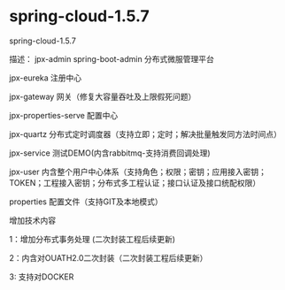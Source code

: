 # spring-cloud-1.5.7
spring-cloud-1.5.7

描述：
jpx-admin spring-boot-admin 分布式微服管理平台

jpx-eureka 注册中心

jpx-gateway 网关（修复大容量吞吐及上限假死问题）

jpx-properties-serve 配置中心

jpx-quartz 分布式定时调度器（支持立即；定时；解决批量触发同方法时间点）

jpx-service 测试DEMO(内含rabbitmq-支持消费回调处理)

jpx-user 内含整个用户中心体系（支持角色；权限；密钥；应用接入密钥；TOKEN；工程接入密钥；分布式多工程认证；接口认证及接口统配权限）

properties 配置文件（支持GIT及本地模式）



增加技术内容

1：增加分布式事务处理 (二次封装工程后续更新)

2：内含对OUATH2.0二次封装（二次封装工程后续更新）

3: 支持对DOCKER


